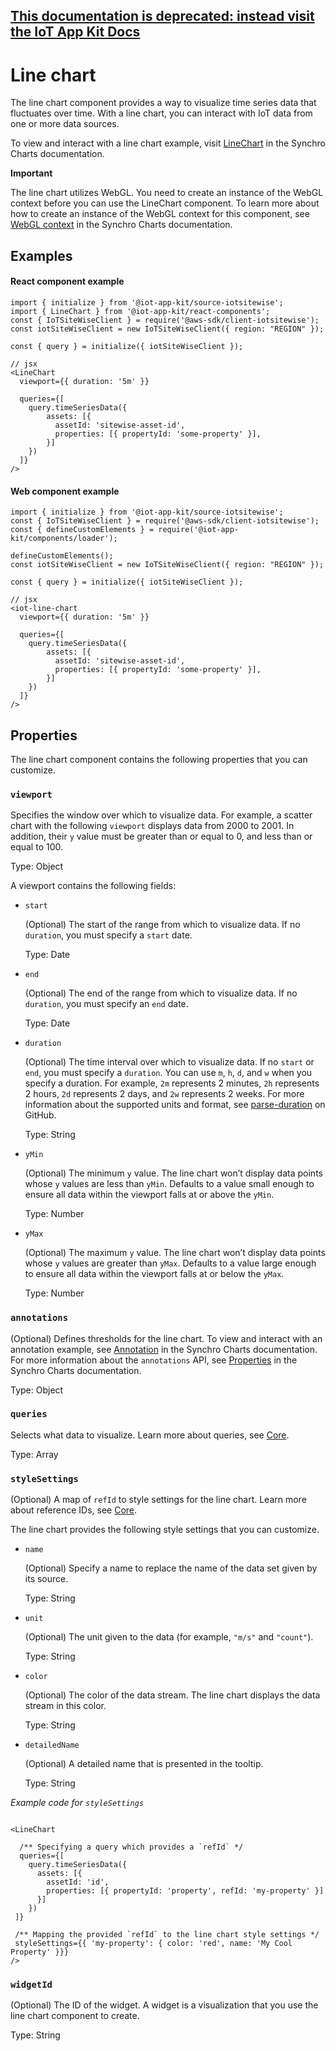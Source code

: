 ## [This documentation is deprecated: instead visit the IoT App Kit Docs](https://awslabs.github.io/iot-app-kit/)

# Line chart

The line chart component provides a way to visualize time series data that fluctuates over time. With a line chart, you can interact with IoT data from one or more data sources. 

To view and interact with a line chart example, visit [LineChart](https://synchrocharts.com/#/Components/LineChart) in the Synchro Charts documentation.

**Important**

The line chart utilizes WebGL. You need to create an instance of the WebGL context before you can use the LineChart component. To learn more about how to create an instance of the WebGL context for this component, see [WebGL context](https://synchrocharts.com/#/WebGL%20context) in the Synchro Charts documentation.  

## Examples

#### React component example

```
import { initialize } from '@iot-app-kit/source-iotsitewise';
import { LineChart } from '@iot-app-kit/react-components';
const { IoTSiteWiseClient } = require('@aws-sdk/client-iotsitewise');
const iotSiteWiseClient = new IoTSiteWiseClient({ region: "REGION" });

const { query } = initialize({ iotSiteWiseClient });

// jsx
<LineChart
  viewport={{ duration: '5m' }}
  
  queries={[
    query.timeSeriesData({ 
        assets: [{
          assetId: 'sitewise-asset-id', 
          properties: [{ propertyId: 'some-property' }],
        }]
    })
  ]}
/>
```

#### Web component example

```
import { initialize } from '@iot-app-kit/source-iotsitewise';
const { IoTSiteWiseClient } = require('@aws-sdk/client-iotsitewise');
const { defineCustomElements } = require('@iot-app-kit/components/loader');

defineCustomElements();
const iotSiteWiseClient = new IoTSiteWiseClient({ region: "REGION" });

const { query } = initialize({ iotSiteWiseClient });

// jsx
<iot-line-chart
  viewport={{ duration: '5m' }}
  
  queries={[
    query.timeSeriesData({ 
        assets: [{
          assetId: 'sitewise-asset-id', 
          properties: [{ propertyId: 'some-property' }],
        }]
    })
  ]}
/>
```

## Properties

The line chart component contains the following properties that you can customize. 

### `viewport` 

Specifies the window over which to visualize data. For example, a scatter chart with the following `viewport` displays data from 2000 to 2001. In addition, their `y` value must be greater than or equal to 0, and less than or equal to 100. 

Type: Object 

A viewport contains the following fields:

 - `start` 

    (Optional) The start of the range from which to visualize data. If no `duration`, you must specify a `start` date.

    Type: Date

 - `end`

    (Optional) The end of the range from which to visualize data. If no `duration`, you must specify an `end` date. 

    Type: Date

 - `duration`

    (Optional) The time interval over which to visualize data. If no `start` or `end`, you must specify a `duration`. You can use `m`, `h`, `d`, and `w` when you specify a duration. For example, `2m` represents 2 minutes, `2h` represents 2 hours, `2d` represents 2 days, and `2w` represents 2 weeks. For more information about the supported units and format, see [parse-duration](https://github.com/jkroso/parse-duration) on GitHub.

    Type: String

 - `yMin`

    (Optional) The minimum `y` value. The line chart won’t display data points whose `y` values are less than `yMin`. Defaults to a value small enough to ensure all data within the viewport falls at or above the `yMin`.

    Type: Number

 - `yMax`

    (Optional) The maximum `y` value. The line chart won’t display data points whose `y` values are greater than `yMax`. Defaults to a value large enough to ensure all data within the viewport falls at or below the `yMax`.

    Type: Number

### `annotations` 

(Optional) Defines thresholds for the line chart. To view and interact with an annotation example, see [Annotation](https://synchrocharts.com/#/Features/Annotation) in the Synchro Charts documentation. For more information about the `annotations` API, see [Properties](https://synchrocharts.com/#/API/Properties) in the Synchro Charts documentation. 

Type: Object

### `queries`

Selects what data to visualize. Learn more about queries, see [Core](https://github.com/awslabs/iot-app-kit/tree/main/docs/Core.md). 

Type: Array 

### `styleSettings`

(Optional) A map of `refId` to style settings for the line chart. Learn more about reference IDs, see [Core](https://github.com/awslabs/iot-app-kit/tree/main/docs/Core.md). 

The line chart provides the following style settings that you can customize. 

* `name`

    (Optional) Specify a name to replace the name of the data set given by its source.  

    Type: String

* `unit`

    (Optional) The unit given to the data (for example, `"m/s"` and `"count"`).

    Type: String

* `color`

    (Optional) The color of the data stream. The line chart displays the data stream in this color. 

    Type: String

* `detailedName`

    (Optional) A detailed name that is presented in the tooltip. 

    Type: String

*Example code for `styleSettings`*

```

<LineChart

  /** Specifying a query which provides a `refId` */
  queries={[
    query.timeSeriesData({ 
      assets: [{
        assetId: 'id', 
        properties: [{ propertyId: 'property', refId: 'my-property' }]
      }]
    })
 ]}
 
 /** Mapping the provided `refId` to the line chart style settings */
 styleSettings={{ 'my-property': { color: 'red', name: 'My Cool Property' }}}
/>

```

### `widgetId`

(Optional) The ID of the widget. A widget is a visualization that you use the line chart component to create.  

Type: String